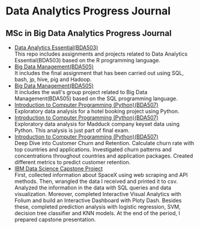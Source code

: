 # Data Analytics Progress Journal
## MSc in Big Data Analytics Progress Journal
- [Data Analytics Essential(BDA503)](https://pjournal.github.io/mef05-kadirbaverkerimoglu/)<br />
This repo includes assignments and projects related to Data Analytics Essential(BDA503) based on the R programming language.
- [Big Data Management(BDA505)](BigDataManagement_Final.html)<br />
It includes the final assignment that has been carried out using SQL, bash, jp, hive, pig and Hadoop.
- [Big Data Management(BDA505)](The-Wall_Project_Notebook.html)<br />
It includes the wall's group project related to Big Data Management(BDA505) based on the SQL programming language.
- [Introduction to Computer Programming (Python)(BDA507)](Hotel_Booking_Project.html)<br />
Exploratory data analysis for a hotel booking project using Python.
- [Introduction to Computer Programming (Python)(BDA507)](Keyset_EDA.html)<br />
Exploratory data analysis for Madduck company keyset data using Python. This analysis is just part of final exam.
- [Introduction to Computer Programming (Python)(BDA507)](Python_Final_Madduck_Case_Study.html)<br />
Deep Dive into Customer Churn and Retention. Calculate churn rate with top countries and applications. Investigated churn patterns and concentrations throughout countries and application packages. Created different metrics to predict customer retention. 
- [IBM Data Science Capstone Project](https://github.com/kbkerimoglu/kbkerimoglu.github.io/tree/master/IBM_Data_Science_Capstone_Project_SpaceX)<br />
First, collected information about SpaceX using web scraping and API methods. Then, wrangled the data I received and printed it to csv. Analyzed the information in the data with SQL queries and data visualization. Moreover, completed Interactive Visual Analytics with Folium and build an Interactive Dashboard with Ploty Dash. Besides these, completed prediction analysis with logistic regression, SVM, decision tree classifier and KNN models. At the end of the period, I prepared capstone presentation. 
